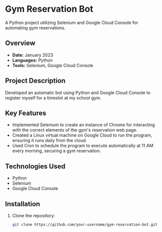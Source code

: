 # Gym Reservation Bot

A Python project utilizing Selenium and Google Cloud Console for automating gym reservations.

## Overview

- **Date:** January 2023
- **Languages:** Python
- **Tools:** Selenium, Google Cloud Console

## Project Description

Developed an automatic bot using Python and Google Cloud Console to register myself for a timeslot at my school gym.

## Key Features

- Implemented Selenium to create an instance of Chrome for interacting with the correct elements of the gym's reservation web page.
- Created a Linux virtual machine on Google Cloud to run the program, ensuring it runs daily from the cloud.
- Used Cron to schedule the program to execute automatically at 11 AM every morning, securing a gym reservation.

## Technologies Used

- Python
- Selenium
- Google Cloud Console

## Installation

1. Clone the repository:

   ```bash
   git clone https://github.com/your-username/gym-reservation-bot.git


